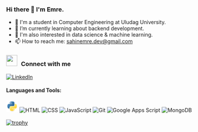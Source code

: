 ### Hi there 👋 I'm Emre.

- 🔬 I'm a student in Computer Engineering at Uludag University.
- 🌱 I’m currently learning about backend development.
- 🤖 I'm also interested in data science & machine learning.
- 📫 How to reach me: sahinemre.dev@gmail.com

<h3> <img src="https://media.giphy.com/media/iY8CRBdQXODJSCERIr/giphy.gif" width="30" height="30" style="margin-right: 10px;">Connect with me </h3>

<a href = "https://www.linkedin.com/in/sahin-emre/" alt> 
  <img src = "https://img.shields.io/badge/LinkedIn-0077B5?style=for-the-badge&logo=linkedin&logoColor=white"/ alt ="LinkedIn"></img> 
</a>

#### Languages and Tools:

<a><img height="32" width="32" src="https://raw.githubusercontent.com/devicons/devicon/master/icons/python/python-original.svg" alt="Python" title="Python"/>
<img height="32" width="32" src="https://cdn.simpleicons.org/html5" alt="HTML" title="HTML"/>
<img height="32" width="32" src="https://cdn.simpleicons.org/css3" alt="CSS" title="CSS"/>
<img height="32" width="32" src="https://cdn.simpleicons.org/javascript" alt="JavaScript" title="JavaScript"/>
<img height="32" width="32" src="https://cdn.simpleicons.org/git" alt="Git"/>
<img height="32" width="32" src="https://upload.wikimedia.org/wikipedia/commons/thumb/2/2f/Google_Apps_Script.svg/2048px-Google_Apps_Script.svg.png" alt="Google Apps Script" title="Google Apps Script"/></a>
<img height="32" width="32" src="https://cdn.simpleicons.org/mongodb" alt="MongoDB" title="MongoDB"/>
<br></br>
[![trophy](https://github-profile-trophy.vercel.app/?username=haerien&theme=dark_lover&row=2&column=3&no-frame=true&no-bg=true)](https://github.com/ryo-ma/github-profile-trophy)


